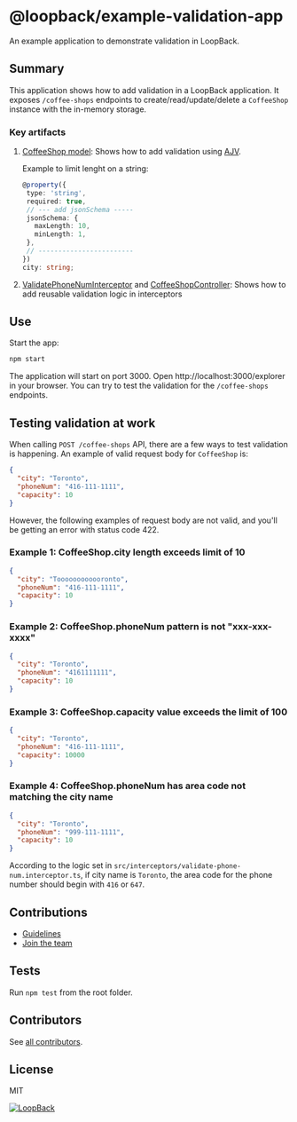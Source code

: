 # @loopback/example-validation-app

An example application to demonstrate validation in LoopBack.

## Summary

This application shows how to add validation in a LoopBack application. It
exposes `/coffee-shops` endpoints to create/read/update/delete a `CoffeeShop`
instance with the in-memory storage.

### Key artifacts

1. [CoffeeShop model](src/models/coffee-shop.model.ts): Shows how to add
   validation using [AJV](https://www.npmjs.com/package/ajv).

   Example to limit lenght on a string:

   ```ts
   @property({
    type: 'string',
    required: true,
    // --- add jsonSchema -----
    jsonSchema: {
      maxLength: 10,
      minLength: 1,
    },
    // ------------------------
   })
   city: string;
   ```

2. [ValidatePhoneNumInterceptor](src/interceptors/validate-phone-num.interceptor.ts)
   and [CoffeeShopController](src/controllers/coffee-shop.controller.ts): Shows
   how to add reusable validation logic in interceptors

## Use

Start the app:

```sh
npm start
```

The application will start on port 3000. Open http://localhost:3000/explorer in
your browser. You can try to test the validation for the `/coffee-shops`
endpoints.

## Testing validation at work

When calling `POST /coffee-shops` API, there are a few ways to test validation
is happening. An example of valid request body for `CoffeeShop` is:

```json
{
  "city": "Toronto",
  "phoneNum": "416-111-1111",
  "capacity": 10
}
```

However, the following examples of request body are not valid, and you'll be
getting an error with status code 422.

### Example 1: CoffeeShop.city length exceeds limit of 10

```json
{
  "city": "Toooooooooooronto",
  "phoneNum": "416-111-1111",
  "capacity": 10
}
```

### Example 2: CoffeeShop.phoneNum pattern is not "xxx-xxx-xxxx"

```json
{
  "city": "Toronto",
  "phoneNum": "4161111111",
  "capacity": 10
}
```

### Example 3: CoffeeShop.capacity value exceeds the limit of 100

```json
{
  "city": "Toronto",
  "phoneNum": "416-111-1111",
  "capacity": 10000
}
```

### Example 4: CoffeeShop.phoneNum has area code not matching the city name

```json
{
  "city": "Toronto",
  "phoneNum": "999-111-1111",
  "capacity": 10
}
```

According to the logic set in
`src/interceptors/validate-phone-num.interceptor.ts`, if city name is `Toronto`,
the area code for the phone number should begin with `416` or `647`.

## Contributions

- [Guidelines](https://github.com/strongloop/loopback-next/blob/master/docs/CONTRIBUTING.md)
- [Join the team](https://github.com/strongloop/loopback-next/issues/110)

## Tests

Run `npm test` from the root folder.

## Contributors

See
[all contributors](https://github.com/strongloop/loopback-next/graphs/contributors).

## License

MIT

[![LoopBack](<https://github.com/strongloop/loopback-next/raw/master/docs/site/imgs/branding/Powered-by-LoopBack-Badge-(blue)-@2x.png>)](http://loopback.io/)
